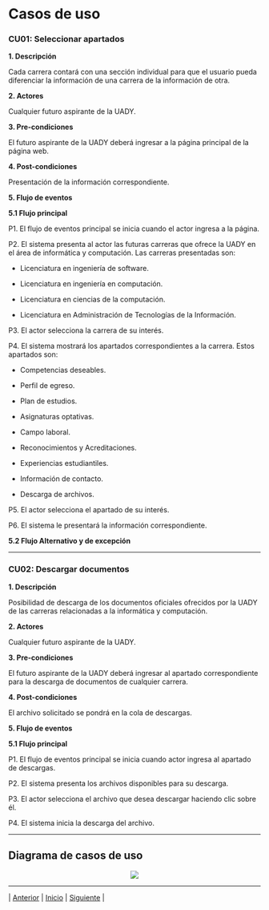 
# Casos de uso

### CU01: Seleccionar apartados
 **1. Descripción**

Cada carrera contará con una sección individual para que el usuario pueda diferenciar la información de una carrera de la información de otra.

**2. Actores**

Cualquier futuro aspirante de la UADY.

**3. Pre-condiciones**

El futuro aspirante de la UADY deberá ingresar a la página principal de la página web.

**4. Post-condiciones**

Presentación de la información correspondiente.

**5. Flujo de eventos**

  **5.1	Flujo principal**

  P1. El flujo de eventos principal se inicia cuando el actor ingresa a la página.

  P2. El sistema presenta al actor las futuras carreras que ofrece la UADY en el área de informática y computación. Las carreras presentadas son:

   - Licenciatura en ingeniería de software.

   - Licenciatura en ingeniería en computación.

   - Licenciatura en ciencias de la computación.
  
   - Licenciatura en Administración de Tecnologías de la Información.

  P3. El actor selecciona la carrera de su interés.

  P4. El sistema mostrará los apartados correspondientes a la carrera. Estos apartados son:

   - Competencias deseables.

   - Perfil de egreso.

   - Plan de estudios.

   - Asignaturas optativas.

   - Campo laboral.

   - Reconocimientos y Acreditaciones.

   - Experiencias estudiantiles.

   - Información de contacto.

   - Descarga de archivos.

  P5. El actor selecciona el apartado de su interés.

  P6. El sistema le presentará la información correspondiente.
  
  **5.2	Flujo Alternativo y de excepción**
  
 ------------

### CU02: Descargar documentos

**1.	Descripción**

Posibilidad de descarga de los documentos oficiales ofrecidos por la UADY de las carreras relacionadas a la informática y computación.

**2.	Actores**

Cualquier futuro aspirante de la UADY.

**3.	Pre-condiciones**

El futuro aspirante de la UADY deberá ingresar al apartado correspondiente para la descarga de documentos de cualquier carrera.

**4.	Post-condiciones**

El archivo solicitado se pondrá en la cola de descargas.

__5.	Flujo de eventos__

  **5.1	Flujo principal**

  P1. El flujo de eventos principal se inicia cuando actor ingresa al apartado de descargas.

  P2. El sistema presenta los archivos disponibles para su descarga.

  P3. El actor selecciona el archivo que desea descargar haciendo clic sobre él.

  P4. El sistema inicia la descarga del archivo.

------------

## Diagrama de casos de uso

<p align="center">
  <img src="https://github.com/Geovanna-med/Enterate/blob/main/Im%C3%A1genes/WhatsApp%20Image%202020-11-26%20at%203.45.03%20PM.jpeg">
</p>
















***
| [Anterior](https://github.com/Geovanna-med/Enterate/blob/main/Documentos/Requerimientos.md "Anterior") 
| [Inicio](https://github.com/Geovanna-med/Enterate "Inicio") 
| [Siguiente](https://github.com/Geovanna-med/Enterate/blob/main/Documentos/Herramientas.md "Siguiente") |
